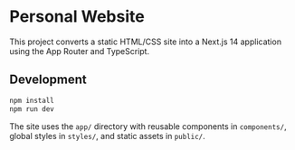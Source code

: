 # Personal Website

This project converts a static HTML/CSS site into a Next.js 14 application using the App Router and TypeScript.

## Development

```bash
npm install
npm run dev
```

The site uses the `app/` directory with reusable components in `components/`, global styles in `styles/`, and static assets in `public/`.
